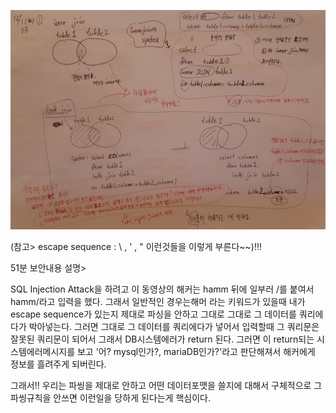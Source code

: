 ![201201_1](.\201201화요일\201201_1.jpg)



(참고> escape sequence : \ , ' ,  " 이런것들을 이렇게 부른다~~)!!!



51분 보안내용 설명>

SQL Injection Attack을 하려고 이 동영상의 해커는 hamm 뒤에 일부러 /를 붙여서 hamm/라고 입력을 했다. 그래서 일반적인 경우는해머 라는 키워드가 있을때 내가 escape sequence가 있는지 제대로 파싱을 안하고 그대로 그대로 그 데이터를 쿼리에다가 박아넣는다. 그러면 그대로 그 데이터를 쿼리에다가 넣어서 입력할때 그 쿼리문은 잘못된 쿼리문이 되어서 그래서 DB시스템에러가 return 된다. 그러면 이 return되는 시스템에러메시지를 보고 '어? mysql인가?, mariaDB인가?'라고 판단해져서 해커에게 정보를 흘려주게 되버린다.

그래서!! 우리는 파씽을 제대로 안하고 어떤 데이터포맷을 쓸지에 대해서 구체적으로 그 파씽규칙을 안쓰면 이런일을 당하게 된다는게 핵심이다.